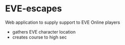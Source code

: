 # EVE-escapes

Web application to supply support to EVE Online players
* gathers EVE character location
* creates course to high sec
